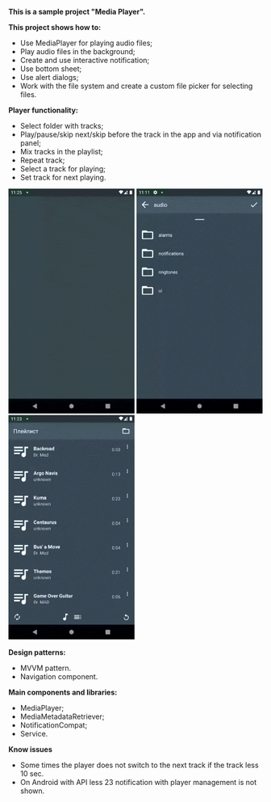 **This is a sample project "Media Player".**

**This project shows how to:**
- Use MediaPlayer for playing audio files;
- Play audio files in the background;
- Create and use interactive notification;
- Use bottom sheet;
- Use alert dialogs;
- Work with the file system and create a custom file picker for selecting files.

**Player functionality:**
- Select folder with tracks;
- Play/pause/skip next/skip before the track in the app and via notification panel;
- Mix tracks in the playlist;
- Repeat track;
- Select a track for playing;
- Set track for next playing.

<img src="https://github.com/AnastasiaKubova/MediaPlayer/blob/master/preview/bg.gif?raw=true" width="250" /> <img src="https://github.com/AnastasiaKubova/MediaPlayer/blob/master/preview/filepicker.gif?raw=true" width="250"/> <img src="https://github.com/AnastasiaKubova/MediaPlayer/blob/master/preview/playlist.gif?raw=true" width="250">

**Design patterns:**
- MVVM pattern.
- Navigation component.

**Main components and libraries:**
- MediaPlayer;
- MediaMetadataRetriever;
- NotificationCompat;
- Service.

**Know issues**
- Some times the player does not switch to the next track if the track less 10 sec.
- On Android with API less 23 notification with player management is not shown.
